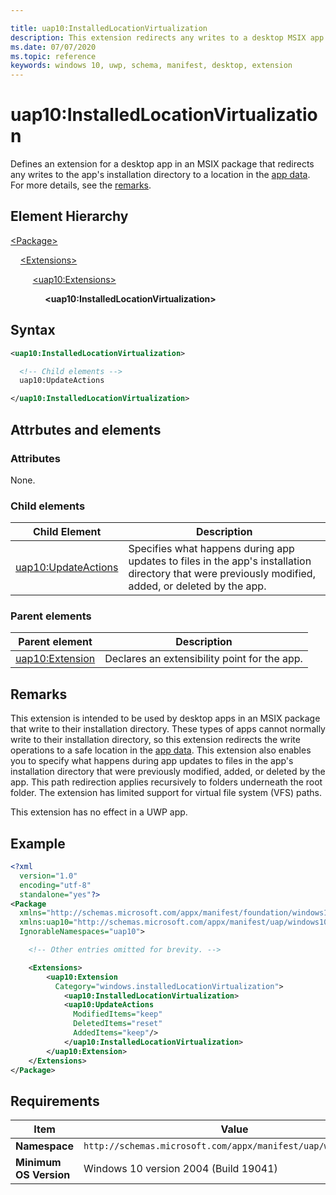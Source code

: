 ```yaml
---

title: uap10:InstalledLocationVirtualization
description: This extension redirects any writes to a desktop MSIX app's installation directory to a location in the app data.
ms.date: 07/07/2020
ms.topic: reference
keywords: windows 10, uwp, schema, manifest, desktop, extension 
---
```


# uap10:InstalledLocationVirtualization

Defines an extension for a desktop app in an MSIX package that redirects any writes to the app's installation directory to a location in the [app data](/windows/uwp/design/app-settings/store-and-retrieve-app-data). For more details, see the [remarks](#remarks).

## Element Hierarchy

[\<Package\>](element-package.md)

&nbsp;&nbsp;&nbsp;&nbsp;[\<Extensions\>](element-extensions.md)

&nbsp;&nbsp;&nbsp;&nbsp; &nbsp;&nbsp;&nbsp;&nbsp;[\<uap10:Extensions\>](element-uap10-extension.md)

&nbsp;&nbsp;&nbsp;&nbsp; &nbsp;&nbsp;&nbsp;&nbsp; &nbsp;&nbsp;&nbsp;&nbsp;**\<uap10:InstalledLocationVirtualization\>**

## Syntax

```xml
<uap10:InstalledLocationVirtualization>

  <!-- Child elements -->
  uap10:UpdateActions

</uap10:InstalledLocationVirtualization>
```

## Attrbutes and elements

### Attributes

None.

### Child elements

| Child Element | Description |
|-|-|
| [uap10:UpdateActions](element-uap10-updateactions.md) | Specifies what happens during app updates to files in the app's installation directory that were previously modified, added, or deleted by the app. |

### Parent elements

| Parent element | Description |
|-|-|
| [uap10:Extension](element-uap10-extension.md) | Declares an extensibility point for the app. |

## Remarks

This extension is intended to be used by desktop apps in an MSIX package that write to their installation directory. These types of apps cannot normally write to their installation directory, so this extension redirects the write operations to a safe location in the [app data](/windows/uwp/design/app-settings/store-and-retrieve-app-data). This extension also enables you to specify what happens during app updates to files in the app's installation directory that were previously modified, added, or deleted by the app. This path redirection applies recursively to folders underneath the root folder. The extension has limited support for virtual file system (VFS) paths. 

This extension has no effect in a UWP app.

## Example

```xml
<?xml
  version="1.0"
  encoding="utf-8"
  standalone="yes"?>
<Package
  xmlns="http://schemas.microsoft.com/appx/manifest/foundation/windows10"
  xmlns:uap10="http://schemas.microsoft.com/appx/manifest/uap/windows10/10"
  IgnorableNamespaces="uap10">

    <!-- Other entries omitted for brevity. -->

    <Extensions>
        <uap10:Extension
          Category="windows.installedLocationVirtualization">
            <uap10:InstalledLocationVirtualization>
            <uap10:UpdateActions
              ModifiedItems="keep"
              DeletedItems="reset"
              AddedItems="keep"/>
            </uap10:InstalledLocationVirtualization>
        </uap10:Extension>
    </Extensions>
</Package>
```

## Requirements

| Item | Value |
|--|--|
| **Namespace** | `http://schemas.microsoft.com/appx/manifest/uap/windows10/10` |
| **Minimum OS Version** | Windows 10 version 2004 (Build 19041) |
